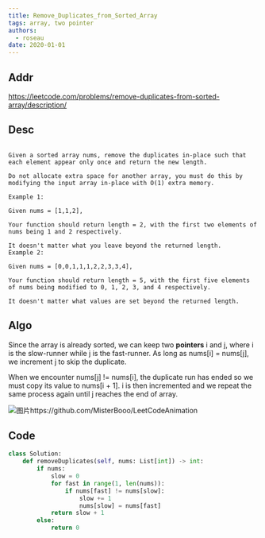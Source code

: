 ```yaml
---
title: Remove_Duplicates_from_Sorted_Array
tags: array, two pointer
authors:
  - roseau
date: 2020-01-01
---
```


## Addr

https://leetcode.com/problems/remove-duplicates-from-sorted-array/description/

## Desc

```

Given a sorted array nums, remove the duplicates in-place such that each element appear only once and return the new length.

Do not allocate extra space for another array, you must do this by modifying the input array in-place with O(1) extra memory.

Example 1:

Given nums = [1,1,2],

Your function should return length = 2, with the first two elements of nums being 1 and 2 respectively.

It doesn't matter what you leave beyond the returned length.
Example 2:

Given nums = [0,0,1,1,1,2,2,3,3,4],

Your function should return length = 5, with the first five elements of nums being modified to 0, 1, 2, 3, and 4 respectively.

It doesn't matter what values are set beyond the returned length.

```

## Algo

Since the array is already sorted, we can keep two **pointers** i and j, where i is the slow-runner while j is the fast-runner. As long as nums[i] = nums[j], we increment j to skip the duplicate.

When we encounter nums[j] != nums[i], the duplicate run has ended so we must copy its value to nums[i + 1]. i is then incremented and we repeat the same process again until j reaches the end of array.

![图片https://github.com/MisterBooo/LeetCodeAnimation](https://github.com/azl397985856/leetcode/raw/master/assets/26.remove-duplicates-from-sorted-array.gif)

## Code

```python
class Solution:
    def removeDuplicates(self, nums: List[int]) -> int:
        if nums:
            slow = 0
            for fast in range(1, len(nums)):
                if nums[fast] != nums[slow]:
                    slow += 1
                    nums[slow] = nums[fast]
            return slow + 1
        else:
            return 0
```
